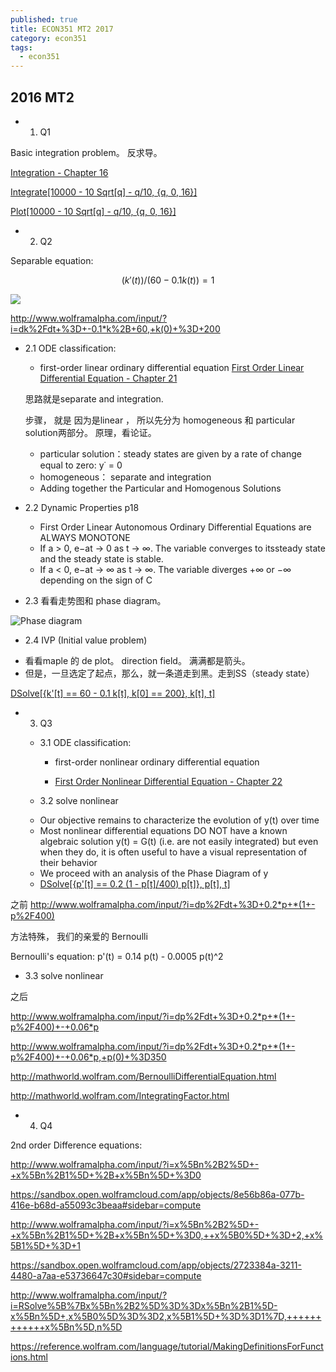 ```yaml
---
published: true
title: ECON351 MT2 2017
category: econ351
tags:
  - econ351
---
```

## 2016 MT2



- 1. Q1 

Basic integration problem。 反求导。

[Integration - Chapter 16 ](http://web.uvic.ca/~rondeau/econ351/protected/ch16slides.pdf)

[Integrate[10000 - 10 Sqrt[q] - q/10, {q, 0, 16}]](http://www.wolframalpha.com/input/?i=integrate(+10000+-+10*q%5E0.5+-+q%2F10,+0,+16))

[Plot[10000 - 10 Sqrt[q] - q/10, {q, 0, 16}]](https://sandbox.open.wolframcloud.com/app/objects/7972818e-79ce-4296-8b16-e17cd7295746#sidebar=compute)




- 2. Q2


Separable equation:

$$(k'(t))/(60 - 0.1 k(t)) = 1$$

![](http://www4b.wolframalpha.com/Calculate/MSP/MSP11811df4ic78dh15gf5700003b9dd11044f1fh1d?MSPStoreType=image/gif&s=38)

http://www.wolframalpha.com/input/?i=dk%2Fdt+%3D+-0.1*k%2B+60,+k(0)+%3D+200

 * 2.1 ODE classification:

   - first-order linear ordinary differential equation
   [First Order Linear Differential Equation - Chapter 21 ](http://web.uvic.ca/~rondeau/econ351/protected/ch21slides.pdf)
      
   思路就是separate and integration.

    步骤， 就是 因为是linear ， 所以先分为  homogeneous 和 particular solution两部分。
     原理，看论证。 

   - particular solution：steady states are given by a rate of change equal to zero: y˙ = 0
   - homogeneous： separate and integration
   - Adding together the Particular and Homogenous Solutions
  
  
  * 2.2 Dynamic Properties p18
	- First Order Linear Autonomous Ordinary Differential Equations are ALWAYS MONOTONE
    - If a > 0, e−at → 0 as t → ∞. The variable converges to itssteady state and the steady state is stable.
    - If a < 0, e−at → ∞ as t → ∞. The variable diverges +∞ or −∞ depending on the sign of C

 * 2.3 看看走势图和 phase diagram。


![Phase diagram](http://www4b.wolframalpha.com/Calculate/MSP/MSP36161hde90b76h7d1ie9000063c9g7i465i8ifag?MSPStoreType=image/gif&s=56)

 * 2.4 IVP (Initial value problem)
  - 看看maple 的 de plot。 direction field。 满满都是箭头。
  - 但是，一旦选定了起点，那么，就一条道走到黑。走到SS（steady state）



[DSolve[{k'[t] == 60 - 0.1 k[t], k[0] == 200}, k[t], t]](https://sandbox.open.wolframcloud.com/app/objects/e7fb6dec-609c-490c-9afe-d329427e74ee#sidebar=compute)



- 3. Q3

  * 3.1 ODE classification:
	- first-order nonlinear ordinary differential equation
    
    - [First Order Nonlinear Differential Equation - Chapter 22](http://web.uvic.ca/~rondeau/econ351/protected/ch22slides.pdf) 
    
   * 3.2 solve nonlinear 
    - Our objective remains to characterize the evolution of y(t) over
time
    -  Most nonlinear differential equations DO NOT have a known
algebraic solution y(t) = G(t) (i.e. are not easily integrated) but
even when they do, it is often useful to have a visual
representation of their behavior
   - We proceed with an analysis of the Phase Diagram of y
        
        
    * [DSolve[{p'[t] == 0.2 (1 - p[t]/400) p[t]}, p[t], t]](https://sandbox.open.wolframcloud.com/app/objects/a1f1e9f5-2639-4a4b-8c05-5bf41b5f1cc6#sidebar=compute)    
        

之前
http://www.wolframalpha.com/input/?i=dp%2Fdt+%3D+0.2*p+*(1+-p%2F400)


方法特殊， 我们的亲爱的 Bernoulli

Bernoulli's equation:
p'(t) = 0.14 p(t) - 0.0005 p(t)^2


   * 3.3 solve nonlinear 


之后

http://www.wolframalpha.com/input/?i=dp%2Fdt+%3D+0.2*p+*(1+-p%2F400)+-+0.06*p


http://www.wolframalpha.com/input/?i=dp%2Fdt+%3D+0.2*p+*(1+-p%2F400)+-+0.06*p,+p(0)+%3D350


http://mathworld.wolfram.com/BernoulliDifferentialEquation.html

http://mathworld.wolfram.com/IntegratingFactor.html


- 4. Q4


2nd order Difference equations:

http://www.wolframalpha.com/input/?i=x%5Bn%2B2%5D+-+x%5Bn%2B1%5D+%2B+x%5Bn%5D+%3D0

https://sandbox.open.wolframcloud.com/app/objects/8e56b86a-077b-416e-b68d-a55093c3beaa#sidebar=compute


http://www.wolframalpha.com/input/?i=x%5Bn%2B2%5D+-+x%5Bn%2B1%5D+%2B+x%5Bn%5D+%3D0,++x%5B0%5D+%3D+2,+x%5B1%5D+%3D+1


https://sandbox.open.wolframcloud.com/app/objects/2723384a-3211-4480-a7aa-e53736647c30#sidebar=compute


http://www.wolframalpha.com/input/?i=RSolve%5B%7Bx%5Bn%2B2%5D%3D%3Dx%5Bn%2B1%5D-x%5Bn%5D+,x%5B0%5D%3D%3D2,x%5B1%5D+%3D%3D1%7D,++++++++++++x%5Bn%5D,n%5D


https://reference.wolfram.com/language/tutorial/MakingDefinitionsForFunctions.html
